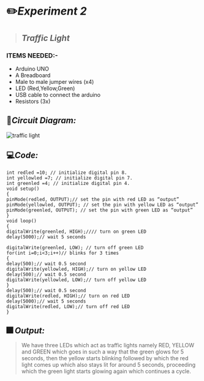 # ✏️***Experiment 2***
> ## ***Traffic Light***
### __ITEMS NEEDED:-__
* Arduino UNO
* A Breadboard
* Male to male jumper wires (x4)
* LED (Red,Yellow,Green)
* USB cable to connect the arduino
* Resistors (3x)

## 🔌***Circuit Diagram:***

![traffic light](https://user-images.githubusercontent.com/81525399/149192556-5f793df0-5425-45c8-9387-06b0a1a92aac.jpg)


## 💻***Code:***

 ```
int redled =10; // initialize digital pin 8.
int yellowled =7; // initialize digital pin 7.
int greenled =4; // initialize digital pin 4.
void setup()
{
pinMode(redled, OUTPUT);// set the pin with red LED as “output”
pinMode(yellowled, OUTPUT); // set the pin with yellow LED as “output”
pinMode(greenled, OUTPUT); // set the pin with green LED as “output”
}
void loop()
{
digitalWrite(greenled, HIGH);//// turn on green LED
delay(5000);// wait 5 seconds

digitalWrite(greenled, LOW); // turn off green LED
for(int i=0;i<3;i++)// blinks for 3 times
{
delay(500);// wait 0.5 second
digitalWrite(yellowled, HIGH);// turn on yellow LED
delay(500);// wait 0.5 second
digitalWrite(yellowled, LOW);// turn off yellow LED
} 
delay(500);// wait 0.5 second
digitalWrite(redled, HIGH);// turn on red LED
delay(5000);// wait 5 seconds
digitalWrite(redled, LOW);// turn off red LED
}

```
## 🎆 **_Output:_**
> We have three LEDs which act as traffic lights namely RED, YELLOW and GREEN which goes in such a way that the green glows for 5 seconds, then the yellow starts blinking followed by which the red light comes up which also stays lit for around 5 seconds, proceeding which the green light starts glowing again which continues a cycle.

<iframe width="560" height="315" src="    " title="YouTube video player" frameborder="0" allow="accelerometer; autoplay; clipboard-write; encrypted-media; gyroscope; picture-in-picture" allowfullscreen></iframe>
